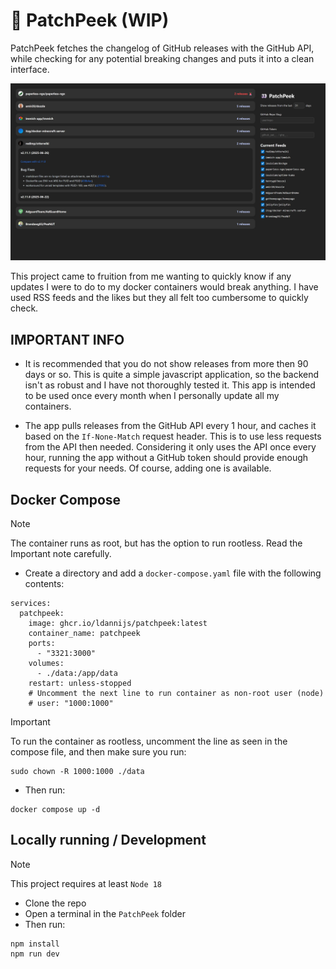 # 👀 PatchPeek (WIP)

PatchPeek fetches the changelog of GitHub releases with the GitHub API, while checking for any potential breaking changes and puts it into a clean interface.

![](screenshot.png)

This project came to fruition from me wanting to quickly know if any updates I were to do to my docker containers would break anything. I have used RSS feeds and the likes but they all felt too cumbersome to quickly check.

## IMPORTANT INFO

- It is recommended that you do not show releases from more then 90 days or so. This is quite a simple javascript application, so the backend isn't as robust and I have not thoroughly tested it. This app is intended to be used once every month when I personally update all my containers.

- The app pulls releases from the GitHub API every 1 hour, and caches it based on the `If-None-Match` request header. This is to use less requests from the API then needed. Considering it only uses the API once every hour, running the app without a GitHub token should provide enough requests for your needs. Of course, adding one is available.

## Docker Compose

> [!NOTE]
> The container runs as root, but has the option to run rootless. Read the Important note carefully.

- Create a directory and add a `docker-compose.yaml` file with the following contents:

```
services:
  patchpeek:
    image: ghcr.io/ldannijs/patchpeek:latest
    container_name: patchpeek
    ports:
      - "3321:3000"
    volumes:
      - ./data:/app/data
    restart: unless-stopped
    # Uncomment the next line to run container as non-root user (node)
    # user: "1000:1000"
```

> [!IMPORTANT]
> To run the container as rootless, uncomment the line as seen in the compose file, and then make sure you run:
>
> ```
> sudo chown -R 1000:1000 ./data
> ```

- Then run:

```
docker compose up -d
```

## Locally running / Development

> [!NOTE]
> This project requires at least `Node 18`

- Clone the repo
- Open a terminal in the `PatchPeek` folder
- Then run:

```
npm install
npm run dev
```
